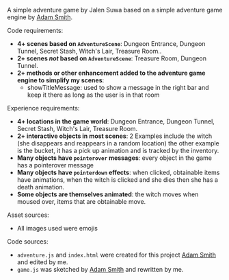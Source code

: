 A simple adventure game by Jalen Suwa based on a simple adventure game engine by [Adam Smith](https://github.com/rndmcnlly).

Code requirements:
- **4+ scenes based on `AdventureScene`**: Dungeon Entrance, Dungeon Tunnel, Secret Stash, Witch's Lair, Treasure Room..
- **2+ scenes *not* based on `AdventureScene`**: Treasure Room, Dungeon Tunnel.
- **2+ methods or other enhancement added to the adventure game engine to simplify my scenes**:
    - showTitleMessage: used to show a message in the right bar and keep it there as long as the user is in that room

Experience requirements:
- **4+ locations in the game world**: Dungeon Entrance, Dungeon Tunnel, Secret Stash, Witch's Lair, Treasure Room.
- **2+ interactive objects in most scenes**: 2 Examples include the witch (she disappears and reappears in a random location) the other example is the bucket, it has a pick up animation and is tracked by the inventory.
- **Many objects have `pointerover` messages**: every object in the game has a pointerover message
- **Many objects have `pointerdown` effects**: when clicked, obtainable items have animations, when the witch is clicked and she dies then she has a death animation.
- **Some objects are themselves animated**: the witch moves when moused over, items that are obtainable move.

Asset sources:
- All images used were emojis

Code sources:
- `adventure.js` and `index.html` were created for this project [Adam Smith](https://github.com/rndmcnlly) and edited by me.
- `game.js` was sketched by [Adam Smith](https://github.com/rndmcnlly) and rewritten by me.
